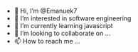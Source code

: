 - 👋 Hi, I’m @Emanuek7
- 👀 I’m interested in software engineering
- 🌱 I’m currently learning javascript
- 💞️ I’m looking to collaborate on ...
- 📫 How to reach me ...

<!---
Emanuek7/Emanuek7 is a ✨ special ✨ repository because its `README.md` (this file) appears on your GitHub profile.
You can click the Preview link to take a look at your changes.
--->
